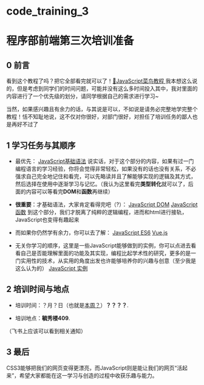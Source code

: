 # code_training_3
# 程序部前端第三次培训准备

## 0 前言

看到这个教程了吗？把它全部看完就可以了！[🔗JavaScript菜鸟教程 ](https://www.runoob.com/js/js-tutorial.html)
我本想这么说的，但是考虑到同学们的时间问题，可能并没有这么多时间投入其中，我对里面的内容进行了一个优先级的划分，请同学根据自己的需求进行学习~

当然，如果感兴趣且有余力的话，与其说是可以，不如说是请务必完整地学完整个教程！恬不知耻地说，这不仅对你很好，对部门很好，对担任了培训任务的鄙人也是再好不过了

## 1 学习任务与其顺序

- 最优先：
  [JavaScript基础语法](https://www.runoob.com/js/js-tutorial.html)
  说实话，对于这个部分的内容，如果有过一门编程语言的学习经验，你将会觉得非常轻松，如果没有的话也没有关系，不必强求自己完全地记住和看完，可以先略读并且了解能够实现的逻辑及其方式，然后选择在使用中逐渐学习与记忆。（我认为这里看完**类型转化**就可以了，后面的内容可以等看完**DOM**和**函数**再继续）

- **很重要**：才基础语法，大家肯定看得完吧（?）：
  [JavaScript DOM](https://www.runoob.com/js/js-htmldom.html)
  [JavaScript 函数](https://www.runoob.com/js/js-function-definition.html)
  到这个部分，我们才脱离了纯粹的逻辑编程，进而和html进行接轨，JavaScript也变得有趣起来

- 而如果你仍然学有余力，你可以去了解：
[JavaScript ES6](https://www.runoob.com/w3cnote/es6-tutorial.html)
[Vue.js](https://www.runoob.com/vue2/vue-tutorial.html)

- 无关你学习的顺序，这里是一些JavaScript能够做到的实例，你可以点进去看看自己是否能理解里面的功能及其实现，编程比起学术性的研究，更多的是一门实用性的技术，从实用的角度出发也许能够培养你的兴趣与创意（至少我是这么认为的）
[JavaScript 实例](https://www.runoob.com/js/js-examples.html)

## 2 培训时间与地点

- 培训时间：？月？日（也就是<u>本周？</u>）**？？？？**.

- 培训地点：**毓秀楼409**.

（飞书上应该可以看到相关通知）

## 3 最后

CSS3能够把我们的网页变得更漂亮，而JavaScript则是能让我们的网页“活起来”，希望大家都能在这一学习与创造的过程中收获乐趣与能力。
